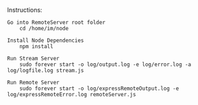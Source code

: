 Instructions:

	Go into RemoteServer root folder
		cd /home/im/node
	
	Install Node Dependencies
		npm install

	Run Stream Server
		sudo forever start -o log/output.log -e log/error.log -a log/logfile.log stream.js

	Run Remote Server
		sudo forever start -o log/expressRemoteOutput.log -e log/expressRemoteError.log remoteServer.js
